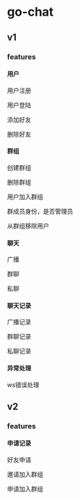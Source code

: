 # go-chat



## v1

### features

#### 用户

用户注册

用户登陆

添加好友

删除好友

#### 群组

创建群组

删除群组

用户加入群组

群成员身份，是否管理员

从群组移除用户

#### 聊天

广播

群聊

私聊

#### 聊天记录

广播记录

群聊记录

私聊记录

#### 异常处理

ws错误处理



## v2

### features

#### 申请记录

好友申请

邀请加入群组

申请加入群组

